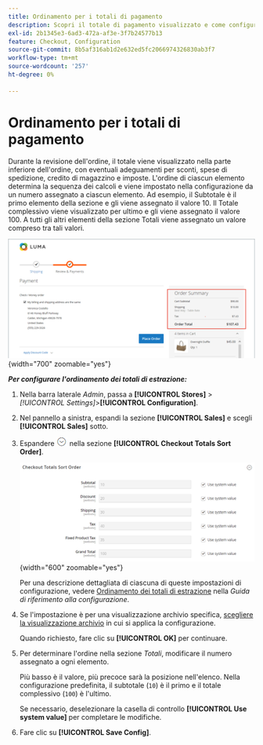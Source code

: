 ```yaml
---
title: Ordinamento per i totali di pagamento
description: Scopri il totale di pagamento visualizzato e come configurare l’ordinamento dei totali di pagamento nel riepilogo dell’ordine.
exl-id: 2b1345e3-6ad3-472a-af3e-3f7b24577b13
feature: Checkout, Configuration
source-git-commit: 8b5af316ab1d2e632ed5fc2066974326830ab3f7
workflow-type: tm+mt
source-wordcount: '257'
ht-degree: 0%

---
```


# Ordinamento per i totali di pagamento

Durante la revisione dell&#39;ordine, il totale viene visualizzato nella parte inferiore dell&#39;ordine, con eventuali adeguamenti per sconti, spese di spedizione, credito di magazzino e imposte. L&#39;ordine di ciascun elemento determina la sequenza dei calcoli e viene impostato nella configurazione da un numero assegnato a ciascun elemento. Ad esempio, il Subtotale è il primo elemento della sezione e gli viene assegnato il valore 10. Il Totale complessivo viene visualizzato per ultimo e gli viene assegnato il valore 100. A tutti gli altri elementi della sezione Totali viene assegnato un valore compreso tra tali valori.

![Riepilogo ordini visualizza il totale di pagamento](./assets/storefront-checkout-totals.png){width="700" zoomable="yes"}

**_Per configurare l&#39;ordinamento dei totali di estrazione:_**

1. Nella barra laterale _Admin_, passa a **[!UICONTROL Stores]** > _[!UICONTROL Settings]_>**[!UICONTROL Configuration]**.

1. Nel pannello a sinistra, espandi la sezione **[!UICONTROL Sales]** e scegli **[!UICONTROL Sales]** sotto.

1. Espandere ![Il selettore di espansione](../assets/icon-display-expand.png) nella sezione **[!UICONTROL Checkout Totals Sort Order]**.

   ![Opzioni di estrazione totali numerate per determinare l&#39;ordinamento](../configuration-reference/sales/assets/sales-checkout-totals-sort-order.png){width="600" zoomable="yes"}

   Per una descrizione dettagliata di ciascuna di queste impostazioni di configurazione, vedere [Ordinamento dei totali di estrazione](../configuration-reference/sales/sales.md#checkout-totals-sort-order) nella _Guida di riferimento alla configurazione_.

1. Se l&#39;impostazione è per una visualizzazione archivio specifica, [scegliere la visualizzazione archivio](../configuration-reference/scope-change.md#set-the-scope) in cui si applica la configurazione.

   Quando richiesto, fare clic su **[!UICONTROL OK]** per continuare.

1. Per determinare l&#39;ordine nella sezione _Totali_, modificare il numero assegnato a ogni elemento.

   Più basso è il valore, più precoce sarà la posizione nell&#39;elenco. Nella configurazione predefinita, il subtotale (`10`) è il primo e il totale complessivo (`100`) è l&#39;ultimo.

   Se necessario, deselezionare la casella di controllo **[!UICONTROL Use system value]** per completare le modifiche.

1. Fare clic su **[!UICONTROL Save Config]**.
